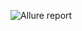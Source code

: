 ![Allure report](https://github.com/IQA69/patterns_Allure/assets/138374828/fe0a5a09-f01a-4328-a0ae-f0b2a9a83d27)